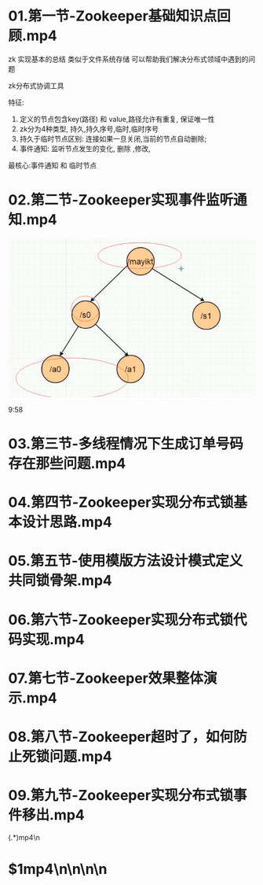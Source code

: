 # 01.第一节-Zookeeper基础知识点回顾.mp4

zk 实现基本的总结 类似于文件系统存储 可以帮助我们解决分布式领域中遇到的问题

zk分布式协调工具

特征:

1. 定义的节点包含key(路径) 和 value,路径允许有重复, 保证唯一性
2. zk分为4种类型, 持久,持久序号,临时,临时序号
3. 持久于临时节点区别: 连接如果一旦关闭,当前的节点自动删除;
4. 事件通知: 监听节点发生的变化, 删除 ,修改,

最核心:事件通知 和 临时节点

# 02.第二节-Zookeeper实现事件监听通知.mp4



![1625191598012](README/1625191598012.png)



9:58

# 03.第三节-多线程情况下生成订单号码存在那些问题.mp4



# 04.第四节-Zookeeper实现分布式锁基本设计思路.mp4



# 05.第五节-使用模版方法设计模式定义共同锁骨架.mp4



# 06.第六节-Zookeeper实现分布式锁代码实现.mp4



# 07.第七节-Zookeeper效果整体演示.mp4



# 08.第八节-Zookeeper超时了，如何防止死锁问题.mp4



# 09.第九节-Zookeeper实现分布式锁事件移出.mp4







(.*)mp4\n

# $1mp4\n\n\n\n